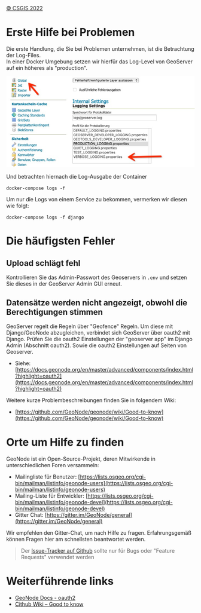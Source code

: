 <!-- the Menu -->
<link rel="stylesheet" media="all" href="../styles.css" />
<div id="logo"><a href="https://csgis.de">© CSGIS 2022</a></div>
<div id="menu"></div>
<div id="jumpMenu"></div>
<script src="../menu.js"></script>
<script src="../jumpmenu.js"></script>
<!-- the Menu -->


# Erste Hilfe bei Problemen

Die erste Handlung, die Sie bei Problemen unternehmen, ist die Betrachtung der Log-Files.  
In einer Docker Umgebung setzen wir hierfür das Log-Level von GeoServer auf ein höheres als "production".

![GeoServer Logging einstellen](images/geoserver_logging.jpeg)

Und betrachten hiernach die Log-Ausgabe der Container

```
docker-compose logs -f
```

Um nur die Logs von einem Service zu bekommen, vermerken wir diesen wie folgt:

```
docker-compose logs -f django
```

# Die häufigsten Fehler

## Upload schlägt fehl

Kontrollieren Sie das Admin-Passwort des Geoservers in `.env` und setzen Sie dieses in der GeoServer Admin GUI erneut.

## Datensätze werden nicht angezeigt, obwohl die Berechtigungen stimmen

GeoServer regelt die Regeln über "Geofence" Regeln. Um diese mit Django/GeoNode abzugleichen, verbindet sich GeoServer über oauth2 mit Django.
Prüfen Sie die oauth2 Einstellungen der "geoserver app" im Django Admin (Abschnitt oauth2). Sowie die oauth2 Einstellungen auf Seiten von Geoserver.

- Siehe:  [https://docs.geonode.org/en/master/advanced/components/index.html?highlight=oauth2](https://docs.geonode.org/en/master/advanced/components/index.html?highlight=oauth2)

Weitere kurze Problembeschreibungen finden Sie in folgendem Wiki:

- [https://github.com/GeoNode/geonode/wiki/Good-to-know](https://github.com/GeoNode/geonode/wiki/Good-to-know)

# Orte um Hilfe zu finden
GeoNode ist ein Open-Source-Projekt, deren Mitwirkende in unterschiedlichen Foren versammeln:

- Mailingliste für Benutzer: [https://lists.osgeo.org/cgi-bin/mailman/listinfo/geonode-users](https://lists.osgeo.org/cgi-bin/mailman/listinfo/geonode-users)
- Mailing-Liste für Entwickler: [https://lists.osgeo.org/cgi-bin/mailman/listinfo/geonode-devel](https://lists.osgeo.org/cgi-bin/mailman/listinfo/geonode-devel)
- Gitter Chat: [https://gitter.im/GeoNode/general](https://gitter.im/GeoNode/general)

Wir empfehlen den Gitter-Chat, um nach Hilfe zu fragen. Erfahrungsgemäß können Fragen hier am schnellsten beantwortet werden.

> Der [Issue-Tracker auf Github](https://github.com/GeoNode/geonode/issues) sollte nur für Bugs oder "Feature Requests" verwendet werden


# Weiterführende links

- [GeoNode Docs - oauth2](https://docs.geonode.org/en/master/advanced/components/index.html?highlight=oauth2)
- [Cithub Wiki – Good to know](https://github.com/GeoNode/geonode/wiki/Good-to-know)
